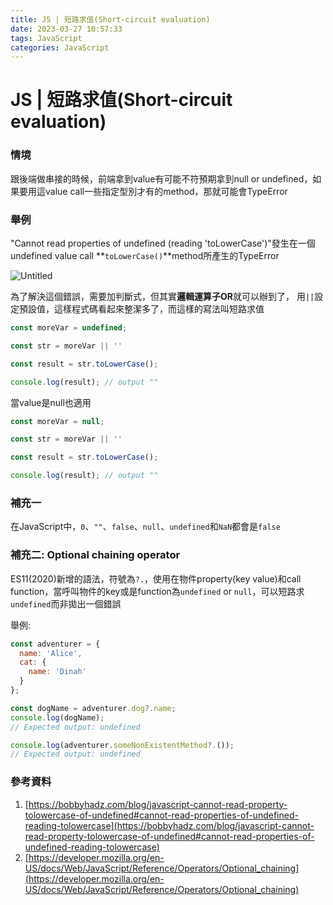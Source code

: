 ```yaml
---
title: JS | 短路求值(Short-circuit evaluation)
date: 2023-03-27 10:57:33
tags: JavaScript
categories: JavaScript
---
```

# JS | 短路求值(Short-circuit evaluation)

### 情境

跟後端做串接的時候，前端拿到value有可能不符預期拿到null or undefined，如果要用這value call一些指定型別才有的method，那就可能會TypeError

### 舉例

"Cannot read properties of undefined (reading 'toLowerCase')"發生在一個undefined value call **`toLowerCase()`**method所產生的TypeError

![Untitled](Untitled.png)

為了解決這個錯誤，需要加判斷式，但其實**邏輯運算子OR**就可以辦到了， 用`||`設定預設值，這樣程式碼看起來整潔多了，而這樣的寫法叫短路求值

```jsx
const moreVar = undefined;

const str = moreVar || ''

const result = str.toLowerCase();

console.log(result); // output ""
```

當value是null也適用

```jsx
const moreVar = null;

const str = moreVar || ''

const result = str.toLowerCase();

console.log(result); // output ""
```

### 補充一

在JavaScript中，`0`、`""`、`false`、`null`、`undefined`和`NaN`都會是`false`

### 補充二: **Optional chaining operator**

ES11(2020)新增的語法，符號為`?.`，使用在物件property(key value)和call function，當呼叫物件的key或是function為`undefined` or `null`，可以短路求`undefined`而非拋出一個錯誤

舉例:

```jsx
const adventurer = {
  name: 'Alice',
  cat: {
    name: 'Dinah'
  }
};

const dogName = adventurer.dog?.name;
console.log(dogName);
// Expected output: undefined

console.log(adventurer.someNonExistentMethod?.());
// Expected output: undefined
```

### 參考資料

1. [https://bobbyhadz.com/blog/javascript-cannot-read-property-tolowercase-of-undefined#cannot-read-properties-of-undefined-reading-tolowercase](https://bobbyhadz.com/blog/javascript-cannot-read-property-tolowercase-of-undefined#cannot-read-properties-of-undefined-reading-tolowercase)
2. [https://developer.mozilla.org/en-US/docs/Web/JavaScript/Reference/Operators/Optional_chaining](https://developer.mozilla.org/en-US/docs/Web/JavaScript/Reference/Operators/Optional_chaining)

